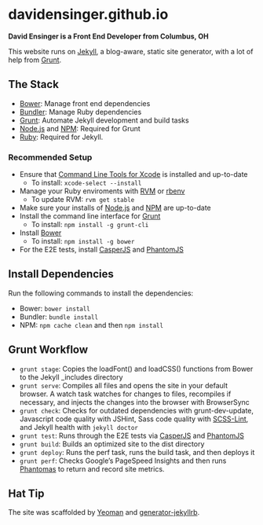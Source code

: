# davidensinger.github.io
**David Ensinger is a Front End Developer from Columbus, OH**

This website runs on [Jekyll](http://jekyllrb.com/), a blog-aware, static site generator, with a lot of help from [Grunt](http://gruntjs.com/).

## The Stack
- [Bower](http://bower.io/): Manage front end dependencies
- [Bundler](http://gembundler.com/): Manage Ruby dependencies
- [Grunt](http://gruntjs.com/): Automate Jekyll development and build tasks
- [Node.js](http://nodejs.org/) and [NPM](https://npmjs.org/): Required for Grunt
- [Ruby](http://www.ruby-lang.org/): Required for Jekyll.

### Recommended Setup
- Ensure that [Command Line Tools for Xcode](https://developer.apple.com/xcode/) is installed and up-to-date
    - To install: `xcode-select --install`
- Manage your Ruby enviroments with [RVM](https://rvm.io/) or [rbenv](https://github.com/sstephenson/rbenv)
    - To update RVM: `rvm get stable`
- Make sure your installs of [Node.js](http://nodejs.org/) and [NPM](https://npmjs.org/) are up-to-date
- Install the command line interface for [Grunt](http://gruntjs.com/)
    - To install: `npm install -g grunt-cli`
- Install [Bower](http://bower.io/)
    - To install: `npm install -g bower`
- For the E2E tests, install [CasperJS](http://casperjs.org/) and [PhantomJS](http://phantomjs.org/)

## Install Dependencies
Run the following commands to install the dependencies:
- Bower: `bower install`
- Bundler: `bundle install`
- NPM: `npm cache clean` and then `npm install`

## Grunt Workflow
- `grunt stage`: Copies the loadFont() and loadCSS() functions from Bower to the Jekyll _includes directory
- `grunt serve`: Compiles all files and opens the site in your default browser. A watch task watches for changes to files, recompiles if necessary, and injects the changes into the browser with BrowserSync
- `grunt check`: Checks for outdated dependencies with grunt-dev-update, Javascript code quality with JSHint, Sass code quality with [SCSS-Lint](https://github.com/causes/scss-lint), and Jekyll health with `jekyll doctor`
- `grunt test`: Runs through the E2E tests via [CasperJS](http://casperjs.org/) and [PhantomJS](http://phantomjs.org/)
- `grunt build`: Builds an optimized site to the dist directory
- `grunt deploy`: Runs the perf task, runs the build task, and then deploys it
- `grunt perf`: Checks Google’s PageSpeed Insights and then runs [Phantomas](https://github.com/macbre/phantomas) to return and record site metrics.

## Hat Tip
The site was scaffolded by [Yeoman](http://yeoman.io/) and [generator-jekyllrb](https://github.com/robwierzbowski/generator-jekyllrb).
